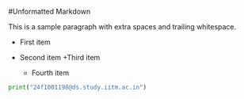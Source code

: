 #Unformatted Markdown

This is a sample paragraph with extra spaces and trailing whitespace.

- First item
- Second item
  +Third item


    *    Fourth item

```py
print("24f1001198@ds.study.iitm.ac.in")

```
